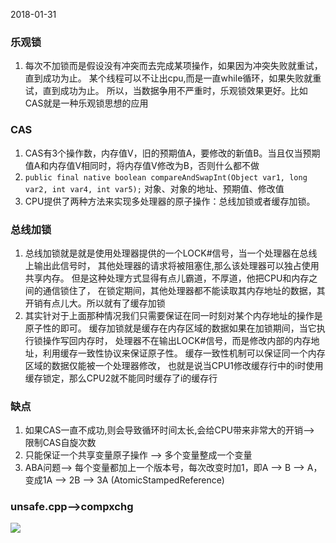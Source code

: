2018-01-31

### 乐观锁
1. 每次不加锁而是假设没有冲突而去完成某项操作，如果因为冲突失败就重试，直到成功为止。
某个线程可以不让出cpu,而是一直while循环，如果失败就重试，直到成功为止。
所以，当数据争用不严重时，乐观锁效果更好。比如CAS就是一种乐观锁思想的应用

### CAS
1. CAS有3个操作数，内存值V，旧的预期值A，要修改的新值B。当且仅当预期值A和内存值V相同时，将内存值V修改为B，否则什么都不做
2. ``public final native boolean compareAndSwapInt(Object var1, long var2, int var4, int var5);`` 对象、对象的地址、预期值、修改值
3. CPU提供了两种方法来实现多处理器的原子操作：总线加锁或者缓存加锁。

### 总线加锁
1. 总线加锁就是就是使用处理器提供的一个LOCK#信号，当一个处理器在总线上输出此信号时，
其他处理器的请求将被阻塞住,那么该处理器可以独占使用共享内存。
但是这种处理方式显得有点儿霸道，不厚道，他把CPU和内存之间的通信锁住了，
在锁定期间，其他处理器都不能读取其内存地址的数据，其开销有点儿大。所以就有了缓存加锁
2. 其实针对于上面那种情况我们只需要保证在同一时刻对某个内存地址的操作是原子性的即可。
缓存加锁就是缓存在内存区域的数据如果在加锁期间，当它执行锁操作写回内存时，
处理器不在输出LOCK#信号，而是修改内部的内存地址，利用缓存一致性协议来保证原子性。
缓存一致性机制可以保证同一个内存区域的数据仅能被一个处理器修改，
也就是说当CPU1修改缓存行中的i时使用缓存锁定，那么CPU2就不能同时缓存了i的缓存行

### 缺点
1. 如果CAS一直不成功,则会导致循环时间太长,会给CPU带来非常大的开销--> 限制CAS自旋次数
2. 只能保证一个共享变量原子操作 --> 多个变量整成一个变量
3. ABA问题--> 每个变量都加上一个版本号，每次改变时加1，即A —> B —> A，变成1A —> 2B —> 3A (AtomicStampedReference)

### unsafe.cpp-->compxchg

![](1.png)
